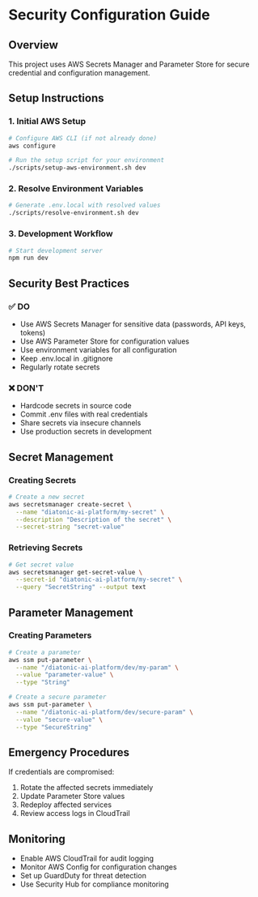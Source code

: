 # Security Configuration Guide

## Overview
This project uses AWS Secrets Manager and Parameter Store for secure credential and configuration management.

## Setup Instructions

### 1. Initial AWS Setup
```bash
# Configure AWS CLI (if not already done)
aws configure

# Run the setup script for your environment
./scripts/setup-aws-environment.sh dev
```

### 2. Resolve Environment Variables
```bash
# Generate .env.local with resolved values
./scripts/resolve-environment.sh dev
```

### 3. Development Workflow
```bash
# Start development server
npm run dev
```

## Security Best Practices

### ✅ DO
- Use AWS Secrets Manager for sensitive data (passwords, API keys, tokens)
- Use AWS Parameter Store for configuration values
- Use environment variables for all configuration
- Keep .env.local in .gitignore
- Regularly rotate secrets

### ❌ DON'T
- Hardcode secrets in source code
- Commit .env files with real credentials
- Share secrets via insecure channels
- Use production secrets in development

## Secret Management

### Creating Secrets
```bash
# Create a new secret
aws secretsmanager create-secret \
  --name "diatonic-ai-platform/my-secret" \
  --description "Description of the secret" \
  --secret-string "secret-value"
```

### Retrieving Secrets
```bash
# Get secret value
aws secretsmanager get-secret-value \
  --secret-id "diatonic-ai-platform/my-secret" \
  --query "SecretString" --output text
```

## Parameter Management

### Creating Parameters
```bash
# Create a parameter
aws ssm put-parameter \
  --name "/diatonic-ai-platform/dev/my-param" \
  --value "parameter-value" \
  --type "String"

# Create a secure parameter
aws ssm put-parameter \
  --name "/diatonic-ai-platform/dev/secure-param" \
  --value "secure-value" \
  --type "SecureString"
```

## Emergency Procedures

If credentials are compromised:
1. Rotate the affected secrets immediately
2. Update Parameter Store values
3. Redeploy affected services
4. Review access logs in CloudTrail

## Monitoring
- Enable AWS CloudTrail for audit logging
- Monitor AWS Config for configuration changes
- Set up GuardDuty for threat detection
- Use Security Hub for compliance monitoring
